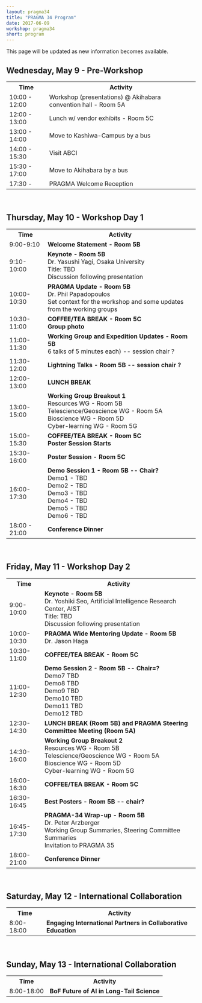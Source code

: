 ```yaml
---
layout: pragma34
title: "PRAGMA 34 Program"
date: 2017-06-09
workshop: pragma34
short: program
---
```


This page will be updated as new information becomes available.

## Wednesday, May 9 - Pre-Workshop
<table class="program34">
  <tr>
    <th class="program34col">Time</th>
    <th>Activity</th>
  </tr>
  <tr>
    <td> 10:00 - 12:00</td>
    <td>Workshop (presentations) @ Akihabara convention hall - Room 5A</td>
  </tr>
  <tr>
    <td>12:00 - 13:00</td>
    <td>Lunch w/ vendor exhibits - Room 5C</td>
  </tr>
  <tr>
    <td>13:00 - 14:00</td>
    <td>Move to Kashiwa-Campus by a bus</td>
  </tr>
  <tr>
    <td>14:00 - 15:30</td>
    <td>Visit ABCI</td>
  </tr>
  <tr>
    <td>15:30 - 17:00</td>
    <td>Move to Akihabara by a bus</td>
  </tr>
  <tr>
    <td>17:30 - </td>
    <td>PRAGMA Welcome Reception</td>
    </tr>
</table>
<br>

## Thursday, May 10 - Workshop Day 1
<table class="program34">
  <tr>
    <th class="program34col">Time</th>
    <th>Activity</th>
  </tr>
  <tr>
    <td>9:00-9:10</td>
    <td><strong>Welcome Statement - Room 5B</strong></td>
  </tr>
  <tr>
    <td>9:10-10:00</td>
    <td><strong>Keynote - Room 5B</strong>
        <br>Dr. Yasushi Yagi, Osaka University
        <br>Title: TBD
        <br>Discussion following presentation
    </td>
  </tr>
  <tr>
    <td>10:00-10:30</td>
    <td><strong>PRAGMA Update - Room 5B</strong>
       <br>Dr. Phil Papadopoulos
       <br>Set context for the workshop and some updates from the working groups
    </td>
  </tr>
  <tr>
    <td>10:30-11:00</td>
    <td><strong>COFFEE/TEA BREAK - Room 5C</strong>
        <br><strong>Group photo</strong></td>
  </tr>
  <tr>
    <td>11:00-11:30</td>
    <td><strong>Working Group and Expedition Updates - Room 5B</strong>
       <br>6 talks of 5 minutes each) -- session chair ?
    </td>
  </tr>
  <tr>
    <td>11:30-12:00</td>
    <td><strong>Lightning Talks - Room 5B -- session chair ?</strong></td>
  </tr>
  <tr>
    <td>12:00-13:00</td>
    <td><strong>LUNCH BREAK</strong>
        </td>
  </tr>
  <tr>
    <td>13:00-15:00</td>
    <td><strong>Working Group Breakout 1</strong>
     <br>Resources WG - Room 5B
     <br>Telescience/Geoscience WG - Room 5A
     <br>Bioscience WG - Room 5D
     <br>Cyber-learning WG - Room 5G
    </td>
  </tr>
  <tr>
    <td>15:00-15:30</td>
    <td><strong>COFFEE/TEA BREAK - Room 5C
    <br>Poster Session Starts</strong>
    </td>
  </tr>
  <tr>
    <td>15:30-16:00</td>
    <td><strong>Poster Session - Room 5C</strong></td>
  </tr>
  <tr>
    <td>16:00-17:30</td>
    <td><strong>Demo Session 1 - Room 5B -- Chair?</strong>
      <br> Demo1 - TBD
      <br> Demo2 - TBD
      <br> Demo3 - TBD
      <br> Demo4 - TBD
      <br> Demo5 - TBD
      <br> Demo6 - TBD
    </td>
   </tr>
   <tr>
    <td>18:00 - 21:00</td>
    <td><strong>Conference Dinner</strong>
    </td>
   </tr>
</table> 

<br>


## Friday, May 11 - Workshop Day 2
<table class="program34">
  <tr>
    <th>Time</th>
    <th>Activity</th>
  </tr>
  <tr>
    <td>9:00-10:00</td>
     <td><strong>Keynote - Room 5B</strong>
        <br>Dr. Yoshiki Seo, Artificial Intelligence Research Center, AIST
        <br>Title: TBD
        <br>Discussion following presentation
    </td>
  </tr>
  <tr>
    <td>10:00-10:30</td>
    <td><strong>PRAGMA Wide Mentoring Update - Room 5B</strong>
       <br>Dr. Jason Haga
    </td>
  </tr>
  <tr>
    <td>10:30-11:00</td>
    <td><strong>COFFEE/TEA BREAK - Room 5C</strong></td>
  </tr>
  <tr>
    <td>11:00-12:30</td>
    <td><strong>Demo Session 2 - Room 5B -- Chair=?</strong>
       <br> Demo7 TBD
       <br> Demo8 TBD
       <br> Demo9 TBD
       <br> Demo10 TBD
       <br> Demo11 TBD
       <br> Demo12 TBD
    </td>
  </tr>
  <tr>
    <td>12:30-14:30</td>
    <td><strong>LUNCH BREAK (Room 5B) and PRAGMA Steering Committee Meeting (Room 5A)</strong></td>
  </tr>
  <tr>
    <td>14:30-16:00</td>
    <td><strong>Working Group Breakout 2</strong>
     <br>Resources WG - Room 5B
     <br>Telescience/Geoscience WG - Room 5A
     <br>Bioscience WG - Room 5D
     <br>Cyber-learning WG - Room 5G
    </td>
  </tr>
  <tr>
    <td>16:00-16:30</td>
    <td><strong>COFFEE/TEA BREAK - Room 5C</strong></td>
  </tr>
  <tr>
    <td>16:30-16:45</td>
    <td><strong>Best Posters - Room 5B -- chair?</strong></td>
  </tr>
  <tr>
    <td>16:45-17:30</td>
    <td><strong>PRAGMA-34 Wrap-up - Room 5B</strong>
      <br>Dr. Peter Arzberger
      <br>Working Group Summaries, Steering Committee Summaries
      <br>Invitation to PRAGMA 35
    </td>
  </tr>
  <tr>
    <td>18:00-21:00</td>
    <td><strong>Conference Dinner</strong>
    </td>
  </tr>
</table>
 
<br>


## Saturday, May 12 - International Collaboration
<table class="program34">
  <tr>
    <th>Time</th>
    <th>Activity</th>
  </tr>
  <tr>
    <td>8:00-18:00</td>
    <td><strong>Engaging International Partners in Collaborative Education</strong>
        <br>
    </td>
  </tr>
</table>
<br>

## Sunday, May 13 - International Collaboration
<table class="program34">
  <tr>
    <th>Time</th>
    <th>Activity</th>
  </tr>
  <tr>
    <td>8:00-18:00</td>
    <td><strong>BoF Future of AI in Long-Tail Science</strong>
        <br>
    </td>
  </tr>
</table>
